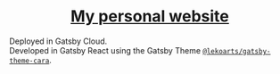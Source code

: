 <h1 align="center">
  <a href="https://tzstefanos.gtsb.io/">My personal website</a>
</h1>

Deployed in Gatsby Cloud.  
Developed in Gatsby React using the Gatsby Theme [`@lekoarts/gatsby-theme-cara`](https://github.com/LekoArts/gatsby-themes/tree/master/themes/gatsby-theme-cara).
